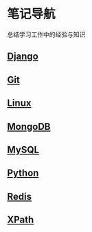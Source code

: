 # 笔记导航
总结学习工作中的经验与知识

## [Django](https://github.com/TengTengCai/my_exp_doc/tree/master/Django)

## [Git](https://github.com/TengTengCai/my_exp_doc/tree/master/Git)

## [Linux](https://github.com/TengTengCai/my_exp_doc/tree/master/Linux)

## [MongoDB](https://github.com/TengTengCai/my_exp_doc/tree/master/MongoDB)

## [MySQL](https://github.com/TengTengCai/my_exp_doc/tree/master/MySQL)

## [Python]( https://github.com/TengTengCai/my_exp_doc/tree/master/Python)

## [Redis](https://github.com/TengTengCai/my_exp_doc/tree/master/Redis)

## [XPath](https://github.com/TengTengCai/my_exp_doc/tree/master/XPath)

